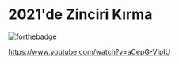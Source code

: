 # 2021'de Zinciri Kırma

[![forthebadge](https://forthebadge.com/images/badges/made-with-rust.svg)](https://forthebadge.com)

https://www.youtube.com/watch?v=aCepG-VIpIU
